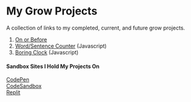 # My Grow Projects
A collection of links to my completed, current, and future grow projects.

1. [On or Before](https://codepen.io/RyanKHawkins/pen/vYzEWNg)
2. [Word/Sentence Counter](https://codepen.io/RyanKHawkins/pen/WNygqMK) (Javascript)
3. [Boring Clock](https://codepen.io/RyanKHawkins/pen/mdGPmEK) (Javascript)


#### Sandbox Sites I Hold My Projects On
[CodePen](https://codepen.io/RyanKHawkins)  
[CodeSandbox](https://codesandbox.io/u/RyanKHawkins)  
[Replit](https://replit.com/@rhawkins)
